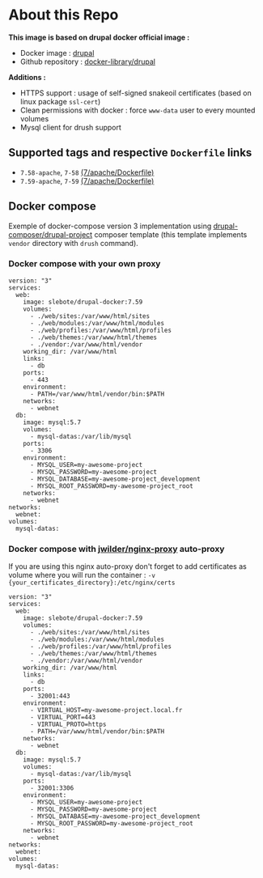 # About this Repo

**This image is based on drupal docker official image :**

- Docker image : [drupal](https://hub.docker.com/_/drupal/)
- Github repository : [docker-library/drupal](https://github.com/docker-library/drupal)

**Additions :**

- HTTPS support : usage of self-signed snakeoil certificates (based on linux package `ssl-cert`)
- Clean permissions with docker : force `www-data` user to every mounted volumes
- Mysql client for drush support

## Supported tags and respective `Dockerfile` links

- `7.58-apache`, `7-58` [(7/apache/Dockerfile)](https://github.com/slebote/drupal-docker/blob/master/7/apache/Dockerfile)
- `7.59-apache`, `7-59` [(7/apache/Dockerfile)](https://github.com/slebote/drupal-docker/blob/master/7/apache/Dockerfile)

## Docker compose

Exemple of docker-compose version 3 implementation using [drupal-composer/drupal-project](https://github.com/drupal-composer/drupal-project)
composer template (this template implements `vendor` directory with `drush` command).

### Docker compose with your own proxy

```
version: "3"
services:
  web:
    image: slebote/drupal-docker:7.59
    volumes:
      - ./web/sites:/var/www/html/sites
      - ./web/modules:/var/www/html/modules
      - ./web/profiles:/var/www/html/profiles
      - ./web/themes:/var/www/html/themes
      - ./vendor:/var/www/html/vendor
    working_dir: /var/www/html
    links:
      - db
    ports:
      - 443
    environment:
      - PATH=/var/www/html/vendor/bin:$PATH
    networks:
      - webnet
  db:
    image: mysql:5.7
    volumes:
      - mysql-datas:/var/lib/mysql
    ports:
      - 3306
    environment:
      - MYSQL_USER=my-awesome-project
      - MYSQL_PASSWORD=my-awesome-project
      - MYSQL_DATABASE=my-awesome-project_development
      - MYSQL_ROOT_PASSWORD=my-awesome-project_root
    networks:
      - webnet
networks:
  webnet:
volumes:
  mysql-datas:
```

### Docker compose with [jwilder/nginx-proxy](https://hub.docker.com/r/jwilder/nginx-proxy/) auto-proxy

If you are using this nginx auto-proxy don't forget to add certificates as volume where you will run the container : `-v {your_certificates_directory}:/etc/nginx/certs`

```
version: "3"
services:
  web:
    image: slebote/drupal-docker:7.59
    volumes:
      - ./web/sites:/var/www/html/sites
      - ./web/modules:/var/www/html/modules
      - ./web/profiles:/var/www/html/profiles
      - ./web/themes:/var/www/html/themes
      - ./vendor:/var/www/html/vendor
    working_dir: /var/www/html
    links:
      - db
    ports:
      - 32001:443
    environment:
      - VIRTUAL_HOST=my-awesome-project.local.fr
      - VIRTUAL_PORT=443
      - VIRTUAL_PROTO=https
      - PATH=/var/www/html/vendor/bin:$PATH
    networks:
      - webnet
  db:
    image: mysql:5.7
    volumes:
      - mysql-datas:/var/lib/mysql
    ports:
      - 32001:3306
    environment:
      - MYSQL_USER=my-awesome-project
      - MYSQL_PASSWORD=my-awesome-project
      - MYSQL_DATABASE=my-awesome-project_development
      - MYSQL_ROOT_PASSWORD=my-awesome-project_root
    networks:
      - webnet
networks:
  webnet:
volumes:
  mysql-datas:
```